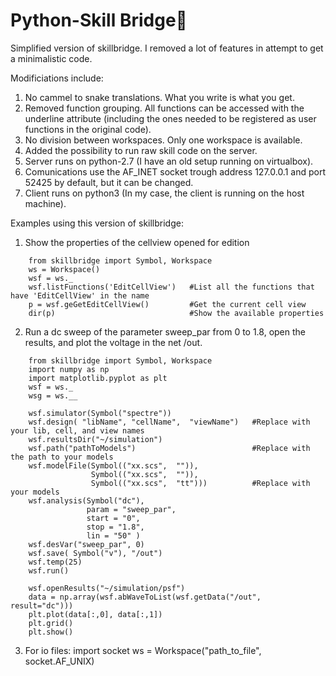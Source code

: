 # Python-Skill Bridge


Simplified version of skillbridge. I removed a lot of features in attempt to get a minimalistic code.

Modificiations include:

1) No cammel to snake translations. What you write is what you get. 
2) Removed function grouping. All functions can be accessed with the underline attribute (including the ones needed to be registered as user functions in the original code). 
3) No division between workspaces. Only one workspace is available.
4) Added the possibility to run raw skill code on the server.
5) Server runs on python-2.7 (I have an old setup running on virtualbox).
6) Comunications use the AF_INET socket trough address 127.0.0.1 and port 52425 by default, but it can be changed.
7) Client runs on python3 (In my case, the client is running on the host machine).

Examples using this version of skillbridge:


1) Show the properties of the cellview opened for edition
```
    from skillbridge import Symbol, Workspace
    ws = Workspace()
    wsf = ws._
    wsf.listFunctions('EditCellView')   #List all the functions that have 'EditCellView' in the name
    p = wsf.geGetEditCellView()         #Get the current cell view
    dir(p)                              #Show the available properties
```

2) Run a dc sweep of the parameter sweep_par from 0 to 1.8, open the results, and plot the voltage in the net /out. 

  
```
    from skillbridge import Symbol, Workspace
    import numpy as np
    import matplotlib.pyplot as plt
    wsf = ws._
    wsg = ws.__   

    wsf.simulator(Symbol("spectre"))
    wsf.design( "libName", "cellName",  "viewName")   #Replace with your lib, cell, and view names
    wsf.resultsDir("~/simulation")
    wsf.path("pathToModels")                          #Replace with the path to your models
    wsf.modelFile(Symbol(("xx.scs",  "")), 
                  Symbol(("xx.scs",  "")), 
                  Symbol(("xx.scs",  "tt")))          #Replace with your models
    wsf.analysis(Symbol("dc"), 
                 param = "sweep_par", 
                 start = "0", 
                 stop = "1.8", 
                 lin = "50" )
    wsf.desVar("sweep_par", 0)
    wsf.save( Symbol("v"), "/out")
    wsf.temp(25)
    wsf.run()  
    
    wsf.openResults("~/simulation/psf")
    data = np.array(wsf.abWaveToList(wsf.getData("/out", result="dc")))
    plt.plot(data[:,0], data[:,1]) 
    plt.grid()
    plt.show()               
```

3) For io files:
import socket
ws = Workspace("path_to_file", socket.AF_UNIX)
